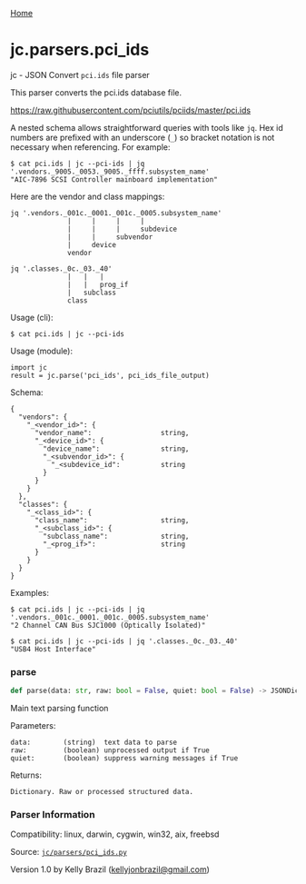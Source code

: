 [Home](https://kellyjonbrazil.github.io/jc/)
<a id="jc.parsers.pci_ids"></a>

# jc.parsers.pci\_ids

jc - JSON Convert `pci.ids` file parser

This parser converts the pci.ids database file.

https://raw.githubusercontent.com/pciutils/pciids/master/pci.ids

A nested schema allows straightforward queries with tools like `jq`. Hex id
numbers are prefixed with an underscore (`_`) so bracket notation is not
necessary when referencing. For example:

    $ cat pci.ids | jc --pci-ids | jq '.vendors._9005._0053._9005._ffff.subsystem_name'
    "AIC-7896 SCSI Controller mainboard implementation"

Here are the vendor and class mappings:

    jq '.vendors._001c._0001._001c._0005.subsystem_name'
                  |     |     |     |
                  |     |     |     subdevice
                  |     |     subvendor
                  |     device
                  vendor

    jq '.classes._0c._03._40'
                  |   |   |
                  |   |   prog_if
                  |   subclass
                  class

Usage (cli):

    $ cat pci.ids | jc --pci-ids

Usage (module):

    import jc
    result = jc.parse('pci_ids', pci_ids_file_output)

Schema:

    {
      "vendors": {
        "_<vendor_id>": {
          "vendor_name":                 string,
          "_<device_id>": {
            "device_name":               string,
            "_<subvendor_id>": {
              "_<subdevice_id":          string
            }
          }
        }
      },
      "classes": {
        "_<class_id>": {
          "class_name":                  string,
          "_<subclass_id>": {
            "subclass_name":             string,
            "_<prog_if>":                string
          }
        }
      }
    }

Examples:

    $ cat pci.ids | jc --pci-ids | jq '.vendors._001c._0001._001c._0005.subsystem_name'
    "2 Channel CAN Bus SJC1000 (Optically Isolated)"

    $ cat pci.ids | jc --pci-ids | jq '.classes._0c._03._40'
    "USB4 Host Interface"

<a id="jc.parsers.pci_ids.parse"></a>

### parse

```python
def parse(data: str, raw: bool = False, quiet: bool = False) -> JSONDictType
```

Main text parsing function

Parameters:

    data:        (string)  text data to parse
    raw:         (boolean) unprocessed output if True
    quiet:       (boolean) suppress warning messages if True

Returns:

    Dictionary. Raw or processed structured data.

### Parser Information
Compatibility:  linux, darwin, cygwin, win32, aix, freebsd

Source: [`jc/parsers/pci_ids.py`](https://github.com/kellyjonbrazil/jc/blob/master/jc/parsers/pci_ids.py)

Version 1.0 by Kelly Brazil (kellyjonbrazil@gmail.com)
